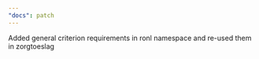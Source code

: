 ```yaml
---
"docs": patch
---
```


Added general criterion requirements in ronl namespace and re-used them in zorgtoeslag
